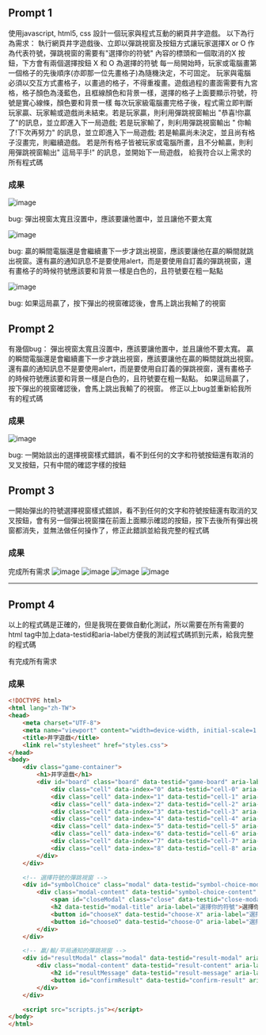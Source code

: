 ## Prompt 1
使用javascript, html5, css 設計一個玩家與程式互動的網頁井字遊戲。
以下為行為需求：
執行網頁井字遊戲後、立即以彈跳視窗及按鈕方式讓玩家選擇X or O 作為代表符號，彈跳視窗的需要有"選擇你的符號" 內容的標頭和一個取消的X 按鈕，下方會有兩個選擇按鈕 X 和 O 為選擇的符號
每一局開始時，玩家或電腦畫第一個格子的先後順序(亦即那一位先畫格子)為隨機決定，不可固定。
玩家與電腦必須以交互方式畫格子，以畫過的格子，不得重複畫。遊戲過程的畫面需要有九宮格，格子顏色為淺藍色，且框線顏色和背景一樣，選擇的格子上面要顯示符號，符號是實心線條，顏色要和背景一樣
每次玩家級電腦畫完格子後，程式需立即判斷玩家贏、玩家輸或遊戲尚未結束。若是玩家贏，則利用彈跳視窗輸出 "恭喜!你贏了"的訊息，並立即進入下一局遊戲; 若是玩家輸了，則利用彈跳視窗輸出 " 你輸了!下次再努力" 的訊息，並立即進入下一局遊戲; 若是輸贏尚未決定，並且尚有格子沒畫完，則繼續遊戲。
若是所有格子皆被玩家或電腦所畫，且不分輸贏，則利用彈跳視窗輸出" 這局平手!" 的訊息，並開始下一局遊戲， 給我符合以上需求的所有程式碼
### 成果
![image](./images/prompt1-1.jpeg )

bug: 彈出視窗太寬且沒置中，應該要讓他置中，並且讓他不要太寬

![image](./images/prompt1-2.png)

bug: 贏的瞬間電腦還是會繼續畫下一步才跳出視窗，應該要讓他在贏的瞬間就跳出視窗。還有贏的通知訊息不是要使用alert，而是要使用自訂義的彈跳視窗，還有畫格子的時候符號應該要和背景一樣是白色的，且符號要在粗一點點

![image](./images/prompt1-3.png)

bug: 如果這局贏了，按下彈出的視窗確認後，會馬上跳出我輸了的視窗

## Prompt 2
有幾個bug：
彈出視窗太寬且沒置中，應該要讓他置中，並且讓他不要太寬。
贏的瞬間電腦還是會繼續畫下一步才跳出視窗，應該要讓他在贏的瞬間就跳出視窗。還有贏的通知訊息不是要使用alert，而是要使用自訂義的彈跳視窗，還有畫格子的時候符號應該要和背景一樣是白色的，且符號要在粗一點點。
如果這局贏了，按下彈出的視窗確認後，會馬上跳出我輸了的視窗。
修正以上bug並重新給我所有的程式碼
### 成果
![image](./images/prompt2-1.png)

bug: 一開始談出的選擇視窗樣式錯誤，看不到任何的文字和符號按鈕還有取消的叉叉按鈕，只有中間的確認字樣的按鈕

## Prompt 3
一開始彈出的符號選擇視窗樣式錯誤，看不到任何的文字和符號按鈕還有取消的叉叉按鈕，會有另一個彈出視窗擋在前面上面顯示確認的按鈕，按下去後所有彈出視窗都消失，並無法做任何操作了，修正此錯誤並給我完整的程式碼
### 成果
完成所有需求
![image](./images/prompt3-1.png)
![image](./images/prompt3-3.png)
![image](./images/prompt3-2.png)
![image](./images/prompt3-4.png)


---
## Prompt 4
以上的程式碼是正確的，但是我現在要做自動化測試，所以需要在所有需要的html tag中加上data-testid和aria-label方便我的測試程式碼抓到元素，給我完整的程式碼

有完成所有需求
### 成果
```html
<!DOCTYPE html>
<html lang="zh-TW">
<head>
    <meta charset="UTF-8">
    <meta name="viewport" content="width=device-width, initial-scale=1.0">
    <title>井字遊戲</title>
    <link rel="stylesheet" href="styles.css">
</head>
<body>
    <div class="game-container">
        <h1>井字遊戲</h1>
        <div id="board" class="board" data-testid="game-board" aria-label="井字遊戲棋盤">
            <div class="cell" data-index="0" data-testid="cell-0" aria-label="棋格 0"></div>
            <div class="cell" data-index="1" data-testid="cell-1" aria-label="棋格 1"></div>
            <div class="cell" data-index="2" data-testid="cell-2" aria-label="棋格 2"></div>
            <div class="cell" data-index="3" data-testid="cell-3" aria-label="棋格 3"></div>
            <div class="cell" data-index="4" data-testid="cell-4" aria-label="棋格 4"></div>
            <div class="cell" data-index="5" data-testid="cell-5" aria-label="棋格 5"></div>
            <div class="cell" data-index="6" data-testid="cell-6" aria-label="棋格 6"></div>
            <div class="cell" data-index="7" data-testid="cell-7" aria-label="棋格 7"></div>
            <div class="cell" data-index="8" data-testid="cell-8" aria-label="棋格 8"></div>
        </div>
    </div>

    <!-- 選擇符號的彈跳視窗 -->
    <div id="symbolChoice" class="modal" data-testid="symbol-choice-modal" aria-label="選擇符號視窗">
        <div class="modal-content" data-testid="symbol-choice-content" aria-label="選擇符號內容">
            <span id="closeModal" class="close" data-testid="close-modal" aria-label="關閉視窗">&times;</span>
            <h2 data-testid="modal-title" aria-label="選擇你的符號">選擇你的符號</h2>
            <button id="chooseX" data-testid="choose-X" aria-label="選擇 X">X</button>
            <button id="chooseO" data-testid="choose-O" aria-label="選擇 O">O</button>
        </div>
    </div>

    <!-- 贏/輸/平局通知的彈跳視窗 -->
    <div id="resultModal" class="modal" data-testid="result-modal" aria-label="結果通知視窗">
        <div class="modal-content" data-testid="result-content" aria-label="結果通知內容">
            <h2 id="resultMessage" data-testid="result-message" aria-label="結果訊息"></h2>
            <button id="confirmResult" data-testid="confirm-result" aria-label="確認結果">確定</button>
        </div>
    </div>

    <script src="scripts.js"></script>
</body>
</html>
```